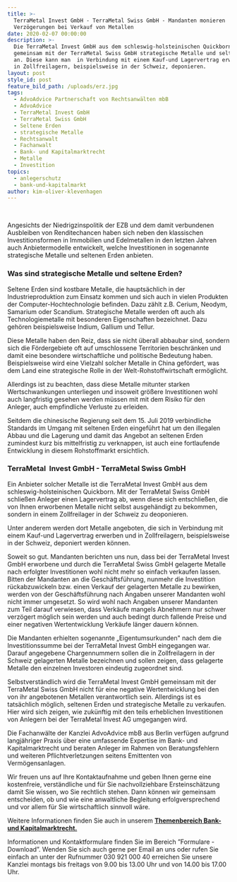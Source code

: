 ```yaml
---
title: >-
  TerraMetal Invest GmbH - TerraMetal Swiss GmbH - Mandanten monieren
  Verzögerungen bei Verkauf von Metallen
date: 2020-02-07 00:00:00
description: >-
  Die TerraMetal Invest GmbH aus dem schleswig-holsteinischen Quickborn bietet
  gemeinsam mit der TerraMetal Swiss GmbH strategische Metalle und seltene Erden
  an. Diese kann man  in Verbindung mit einem Kauf-und Lagervertrag erwerben und
  in Zollfreilagern, beispielsweise in der Schweiz, deponieren.
layout: post
style_id: post
feature_bild_path: /uploads/erz.jpg
tags:
  - AdvoAdvice Partnerschaft von Rechtsanwälten mbB
  - AdvoAdvice
  - TerraMetal Invest GmbH
  - TerraMetal Swiss GmbH
  - Seltene Erden
  - strategische Metalle
  - Rechtsanwalt
  - Fachanwalt
  - Bank- und Kapitalmarktrecht
  - Metalle
  - Investition
topics:
  - anlegerschutz
  - bank-und-kapitalmarkt
author: kim-oliver-klevenhagen
---
```


&nbsp;

Angesichts der Niedrigzinspolitik der EZB und dem damit verbundenen Ausbleiben von Renditechancen haben sich neben den klassischen Investitionsformen in Immobilien und Edelmetallen in den letzten Jahren auch Anbietermodelle entwickelt, welche Investitionen in sogenannte strategische Metalle und seltenen Erden anbieten.

### Was sind strategische Metalle und seltene Erden?

Seltene Erden sind kostbare Metalle, die haupts&auml;chlich in der Industrieproduktion zum Einsatz kommen und sich auch in vielen Produkten der Computer-Hochtechnologie befinden. Dazu z&auml;hlt z.B. Cerium, Neodym, Samarium oder Scandium. Strategische Metalle werden oft auch als Technologiemetalle mit besonderen Eigenschaften bezeichnet. Dazu gehören beispielsweise Indium, Gallium und Tellur.

Diese Metalle haben den Reiz, dass sie nicht &uuml;berall abbaubar sind, sondern sich die Fördergebiete oft auf umschlossene Territorien beschr&auml;nken und damit eine besondere wirtschaftliche und politische Bedeutung haben. Beispielsweise wird eine Vielzahl solcher Metalle in China gefördert, was dem Land eine strategische Rolle in der Welt-Rohstoffwirtschaft ermöglicht.

Allerdings ist zu beachten, dass diese Metalle mitunter starken Wertschwankungen unterliegen und insoweit grö&szlig;ere Investitionen wohl auch langfristig gesehen werden m&uuml;ssen mit mit dem Risiko f&uuml;r den Anleger, auch empfindliche Verluste zu erleiden.

Seitdem die chinesische Regierung seit dem 15. Juli 2019 verbindliche Standards im Umgang mit seltenen Erden eingef&uuml;hrt hat um den illegalen Abbau und die Lagerung und damit das Angebot an seltenen Erden zumindest kurz bis mittelfristig zu verknappen, ist auch eine fortlaufende Entwicklung in diesem Rohstoffmarkt ersichtlich.

### TerraMetal&nbsp; Invest GmbH - TerraMetal Swiss GmbH

Ein Anbieter solcher Metalle ist die TerraMetal Invest GmbH aus dem schleswig-holsteinischen Quickborn. Mit der TerraMetal Swiss GmbH schlie&szlig;en Anleger einen Lagervertrag ab, wenn diese sich entschlie&szlig;en, die von Ihnen erworbenen Metalle nicht selbst ausgeh&auml;ndigt zu bekommen, sondern in einem Zollfreilager in der Schweiz zu deoponieren.

Unter anderem werden dort Metalle angeboten, die sich in Verbindung mit einem Kauf-und Lagervertrag erwerben und in Zollfreilagern, beispielsweise in der Schweiz, deponiert werden können.

Soweit so gut. Mandanten berichten uns nun, dass bei der TerraMetal Invest GmbH erworbene und durch die TerraMetal Swiss GmbH gelagerte Metalle nach erfolgter Investitionen wohl nicht mehr so einfach verkaufen lassen. Bitten der Mandanten an die Gesch&auml;ftsf&uuml;hrung, nunmehr die Investition r&uuml;ckabzuwickeln bzw. einen Verkauf der gelagerten Metalle zu bewirken, werden von der Gesch&auml;ftsf&uuml;hrung nach Angaben unserer Mandanten wohl nicht immer umgesetzt. So wird wohl nach Angaben unserer Mandanten zum Teil darauf verwiesen, dass Verk&auml;ufe mangels Abnehmern nur schwer verzögert möglich sein werden und auch bedingt durch fallende Preise und einer negativen Wertentwicklung Verk&auml;ufe l&auml;nger dauern können.

Die Mandanten erhielten sogenannte „Eigentumsurkunden" nach dem die Investitionssumme bei der TerraMetal Invest GmbH eingegangen war. Darauf angegebene Chargennummern sollen die in Zollfreilagern in der Schweiz gelagerten Metalle bezeichnen und sollen zeigen, dass gelagerte Metalle den einzelnen Investoren eindeutig zugeordnet sind.

Selbstverst&auml;ndlich wird die TerraMetal Invest GmbH gemeinsam mit der TerraMetal Swiss GmbH nicht f&uuml;r eine negative Wertentwicklung bei den von ihr angebotenen Metallen verantwortlich sein. Allerdings ist es tats&auml;chlich möglich, seltenen Erden und strategische Metalle zu verkaufen. Hier wird sich zeigen, wie zuk&uuml;nftig mit den teils erheblichen Investitionen von Anlegern bei der TerraMetal Invest AG umgegangen wird.

Die Fachanw&auml;lte der Kanzlei AdvoAdvice mbB aus Berlin verf&uuml;gen aufgrund langj&auml;hriger Praxis &uuml;ber eine umfassende Expertise im Bank- und Kapitalmarktrecht und beraten Anleger im Rahmen von Beratungsfehlern und weiteren Pflichtverletzungen seitens Emittenten von Vermögensanlagen.&nbsp;

Wir freuen uns auf Ihre Kontaktaufnahme und geben Ihnen gerne eine kostenfreie, verst&auml;ndliche und f&uuml;r Sie nachvollziehbare Ersteinsch&auml;tzung damit Sie wissen, wo Sie rechtlich stehen. Dann können wir gemeinsam entscheiden, ob und wie eine anwaltliche Begleitung erfolgversprechend und vor allem f&uuml;r Sie wirtschaftlich sinnvoll w&auml;re.

Weitere Informationen finden Sie auch in unserem&nbsp;[**Themenbereich Bank- und Kapitalmarktrecht.**](https://advoadvice.de/themen/bank-und-kapitalmarkt/)

Informationen und Kontaktformulare finden Sie im Bereich ”Formulare - Download”. Wenden Sie sich auch gerne per Email an uns oder rufen Sie einfach an unter der Rufnummer 030 921 000 40 erreichen Sie unsere Kanzlei montags bis freitags von 9.00 bis 13.00 Uhr und von 14.00 bis 17.00 Uhr.&nbsp;

## &nbsp;